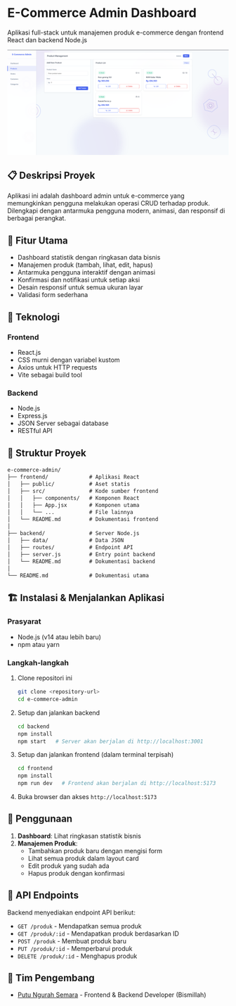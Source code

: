 # E-Commerce Admin Dashboard

Aplikasi full-stack untuk manajemen produk e-commerce dengan frontend React dan backend Node.js

![Dashboard Preview](dashboard.png)

## 📋 Deskripsi Proyek

Aplikasi ini adalah dashboard admin untuk e-commerce yang memungkinkan pengguna melakukan operasi CRUD terhadap produk. Dilengkapi dengan antarmuka pengguna modern, animasi, dan responsif di berbagai perangkat.

## 🚀 Fitur Utama

- Dashboard statistik dengan ringkasan data bisnis
- Manajemen produk (tambah, lihat, edit, hapus)
- Antarmuka pengguna interaktif dengan animasi
- Konfirmasi dan notifikasi untuk setiap aksi
- Desain responsif untuk semua ukuran layar
- Validasi form sederhana

## 🔧 Teknologi

### Frontend
- React.js
- CSS murni dengan variabel kustom
- Axios untuk HTTP requests
- Vite sebagai build tool

### Backend
- Node.js
- Express.js
- JSON Server sebagai database
- RESTful API

## 📂 Struktur Proyek

```
e-commerce-admin/
├── frontend/             # Aplikasi React
│   ├── public/           # Aset statis
│   ├── src/              # Kode sumber frontend
│   │   ├── components/   # Komponen React
│   │   ├── App.jsx       # Komponen utama
│   │   └── ...           # File lainnya
│   └── README.md         # Dokumentasi frontend
│
├── backend/              # Server Node.js
│   ├── data/             # Data JSON
│   ├── routes/           # Endpoint API
│   ├── server.js         # Entry point backend
│   └── README.md         # Dokumentasi backend
│
└── README.md             # Dokumentasi utama
```

## 🏗️ Instalasi & Menjalankan Aplikasi

### Prasyarat
- Node.js (v14 atau lebih baru)
- npm atau yarn

### Langkah-langkah

1. Clone repositori ini
   ```bash
   git clone <repository-url>
   cd e-commerce-admin
   ```

2. Setup dan jalankan backend
   ```bash
   cd backend
   npm install
   npm start   # Server akan berjalan di http://localhost:3001
   ```

3. Setup dan jalankan frontend (dalam terminal terpisah)
   ```bash
   cd frontend
   npm install
   npm run dev   # Frontend akan berjalan di http://localhost:5173
   ```

4. Buka browser dan akses `http://localhost:5173`

## 📝 Penggunaan

1. **Dashboard**: Lihat ringkasan statistik bisnis
2. **Manajemen Produk**: 
   - Tambahkan produk baru dengan mengisi form
   - Lihat semua produk dalam layout card
   - Edit produk yang sudah ada
   - Hapus produk dengan konfirmasi

## 🔗 API Endpoints

Backend menyediakan endpoint API berikut:

- `GET /produk` - Mendapatkan semua produk
- `GET /produk/:id` - Mendapatkan produk berdasarkan ID
- `POST /produk` - Membuat produk baru
- `PUT /produk/:id` - Memperbarui produk
- `DELETE /produk/:id` - Menghapus produk


## 👥 Tim Pengembang

- [Putu Ngurah Semara](https://github.com/PutuNgurahSemara) - Frontend & Backend Developer (Bismillah)



